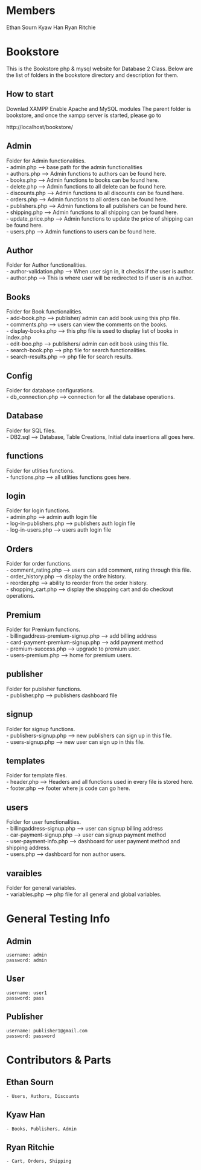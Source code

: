 # Members
Ethan Sourn
Kyaw Han
Ryan Ritchie

# Bookstore

This is the Bookstore php & mysql website for Database 2 Class.
Below are the list of folders in the bookstore directory and description for them.

## How to start
Downlad XAMPP
Enable Apache and MySQL modules
The parent folder is bookstore, and once the xampp server is started, please go to

http://localhost/bookstore/


## Admin
Folder for Admin functionalities.  
    - admin.php --> base path for the admin functionalities  
    - authors.php --> Admin functions to authors can be found here.  
    - books.php --> Admin functions to books can be found here.  
    - delete.php --> Admin functions to all delete can be found here.  
    - discounts.php --> Admin functions to all discounts can be found here.  
    - orders.php --> Admin functions to all orders can be found here.  
    - publishers.php --> Admin functions to all publishers can be found here.  
    - shipping.php --> Admin functions to all shipping can be found here.  
    - update_price.php --> Admin functions to update the price of shipping can be found here.  
    - users.php --> Admin functions to users can be found here.  

## Author
Folder for Author functionalities.  
    - author-validation.php --> When user sign in, it checks if the user is author.  
    - author.php --> This is where user will be redirected to if user is an author.  

## Books
Folder for Book functionalities.  
    - add-book.php --> publisher/ admin can add book using this php file.  
    - comments.php --> users can view the comments on the books.  
    - display-books.php --> this php file is used to display list of books in index.php  
    - edit-boo.php --> publishers/ admin can edit book using this file.  
    - search-book.php --> php file for search functionalities.  
    - search-results.php --> php file for search results.  

## Config
Folder for database configurations.  
    - db_connection.php --> connection for all the database operations.  

## Database
Folder for SQL files.  
    - DB2.sql --> Database, Table Creations, Initial data insertions all goes here.  

## functions
Folder for utlities functions.  
    - functions.php --> all utlities functions goes here.  

## login
Folder for login functions.  
    - admin.php --> admin auth login file  
    - log-in-publishers.php --> publishers auth login file  
    - log-in-users.php --> users auth login file  

## Orders
Folder for order functions.  
    - comment_rating.php --> users can add comment, rating through this file.  
    - order_history.php --> display the ordre history.  
    - reorder.php --> ability to reorder from the order history.  
    - shopping_cart.php --> display the shopping cart and do checkout operations.  

## Premium
Folder for Premium functions.  
    - billingaddress-premium-signup.php --> add billing address  
    - card-payment-premium-signup.php --> add payment method  
    - premium-success.php --> upgrade to premium user.  
    - users-premium.php --> home for premium users.  

## publisher
Folder for publisher functions.  
    - publisher.php --> publishers dashboard file  

## signup
Folder for signup functions.  
    - publishers-signup.php --> new publishers can sign up in this file.  
    - users-signup.php --> new user can sign up in this file.  

## templates
Folder for template files.  
    - header.php --> Headers and all functions used in every file is stored here.  
    - footer.php --> footer where js code can go here.  

## users
Folder for user functionalities.  
    - billingaddress-signup.php --> user can signup billing address  
    - car-payment-signup.php --> user can signup payment method  
    - user-payment-info.php --> dashboard for user payment method and shipping address.  
    - users.php --> dashboard for non author users.  

## varaibles
Folder for general variables.  
    - variables.php --> php file for all general and global variables.  


# General Testing Info

## Admin
    username: admin
    password: admin

## User
    username: user1
    password: pass

## Publisher
    username: publisher1@gmail.com  
    password: password


# Contributors & Parts

## Ethan Sourn
    - Users, Authors, Discounts

## Kyaw Han
    - Books, Publishers, Admin

## Ryan Ritchie
    - Cart, Orders, Shipping
